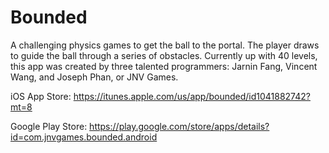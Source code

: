 # Bounded
A challenging physics games to get the ball to the portal. The player draws to guide the ball through a series of obstacles. Currently up with 40 levels, this app was created by three talented programmers: Jarnin Fang, Vincent Wang, and Joseph Phan, or JNV Games.

iOS App Store: https://itunes.apple.com/us/app/bounded/id1041882742?mt=8

Google Play Store: https://play.google.com/store/apps/details?id=com.jnvgames.bounded.android
